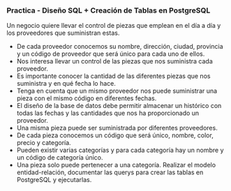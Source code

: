 ### Practica - Diseño SQL + Creación de Tablas en PostgreSQL

Un negocio quiere llevar el control de piezas que emplean en el día a día y los proveedores que suministran estas.
- De cada proveedor conocemos su nombre, dirección, ciudad, provincia y un código de proveedor que será único para cada uno de ellos.
- Nos interesa llevar un control de las piezas que nos suministra cada proveedor.
- Es importante conocer la cantidad de las diferentes piezas que nos suministra y en qué fecha lo hace.
- Tenga en cuenta que un mismo proveedor nos puede suministrar una pieza con el mismo código en diferentes fechas.
- El diseño de la base de datos debe permitir almacenar un histórico con todas las fechas y las cantidades que nos ha proporcionado un proveedor.
- Una misma pieza puede ser suministrada por diferentes proveedores.
- De cada pieza conocemos un código que será único, nombre, color, precio y categoría.
- Pueden existir varias categorías y para cada categoría hay un nombre y un código de categoría único.
- Una pieza solo puede pertenecer a una categoría.
Realizar el modelo entidad-relación, documentar las querys para crear las tablas en PostgreSQL y ejecutarlas.